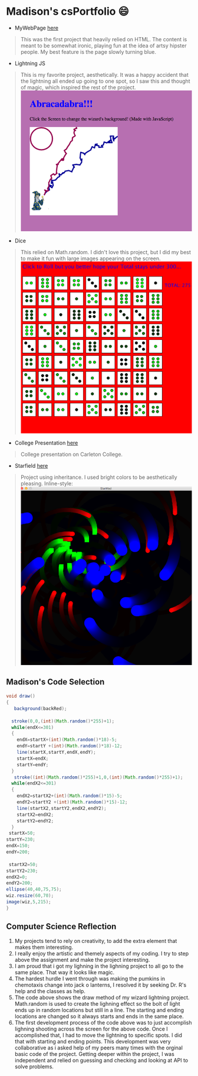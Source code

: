 # Madison's csPortfolio :smile:
* MyWebPage [here](https://baileym13.github.io/webPage/dogPage/)
>This was the first project that heavily relied on HTML. The content is meant to be somewhat ironic, playing fun at the idea of artsy hipster people. My best feature is the page slowly turning blue. 
* Lightning JS
>This is my favorite project, aesthetically. It was a happy accident that the lightning all ended up going to one spot, so I saw this and thought of magic, which inspired the rest of the project. 
![alt text](images/lightning.png "Logo Title Text 1")

* Dice
>This relied on Math.random. I didn't love this project, but I did my best to make it fun with large images appearing on the screen. 
![alt text](images/dice.png "Logo Title Text 1")
* College Presentation [here](https://docs.google.com/presentation/d/e/2PACX-1vTtRuDra-o5QG_VG1JsPcMCz6DuLpgKQ9KB-BCUCgpqbUZhDxl-JE89xSZNWhuGXtcXcQ5jGs4bzy_D/embed?start=true&loop=true&delayms=3000)
>College presentation on Carleton College.
* Starfield [here](https://baileym13.github.io/starfield5/)
>Project using inheritance. I used bright colors to be aesthetically pleasing. 
Inline-style: 
![alt text](images/star.png "Logo Title Text 1")

## Madison's Code Selection
```Java
void draw()
{
   background(backRed);
    
  stroke(0,0,(int)(Math.random()*255)+1);
  while(endX<=301)
  {
    endX=startX+(int)(Math.random()*18)-5;
    endY=startY +(int)(Math.random()*18)-12;
    line(startX,startY,endX,endY);
    startX=endX;
    startY=endY;
  }
   stroke((int)(Math.random()*255)+1,0,(int)(Math.random()*255)+1);
  while(endX2<=301)
  {
    endX2=startX2+(int)(Math.random()*15)-5;
    endY2=startY2 +(int)(Math.random()*15)-12;
    line(startX2,startY2,endX2,endY2);
    startX2=endX2;
    startY2=endY2;
  }
 startX=50;
startY=230;
endX=150;
endY=200;

 startX2=50;
startY2=230;
endX2=0;
endY2=200;
ellipse(40,40,75,75);
wiz.resize(60,70);
image(wiz,5,215);
}
```

## Computer Science Reflection
1. My projects tend to rely on creativity, to add the extra element that makes them interesting.
2. I really enjoy the artistic and themely aspects of my coding. I try to step above the assignment and make the project interesting. 
3. I am proud that i got my lighning in the lighning project to all go to the same place. That way it looks like magic. 
4. The hardest hurdle I went through was making the pumkins in chemotaxis change into jack o lanterns, I resolved it by seeking Dr. R's help and the classes as help. 
5. The code above shows the draw method of my wizard lightning project. Math.random is used to create the lighning effect so the bolt of light ends up in random locations but still in a line. The starting and ending locations are changed so it always starts and ends in the same place.
6. The first development process of the code above was to just accomplish lighning shooting across the screen for the above code. Once I accomplished that, I had to move the lightning to specific spots. I did that with starting and ending points. This development was very collaborative as i asked help of my peers many times with the orginal basic code of the project. Getting deeper within the project, I was independent and relied on guessing and checking and looking at API to solve problems. 
